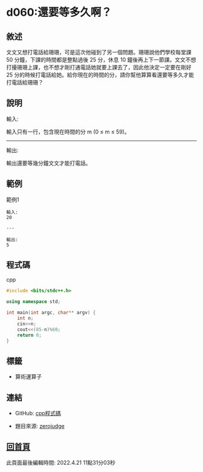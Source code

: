 # d060:還要等多久啊？

## 敘述

文文又想打電話給珊珊，可是這次他碰到了另一個問題。珊珊說他們學校每堂課 50 分鐘，下課的時間都是整點過後 25 分，休息 10 鐘後再上下一節課。文文不想打擾珊珊上課，也不想才剛打通電話她就要上課去了，因此他決定一定要在剛好 25 分的時候打電話給她。給你現在的時間的分，請你幫他算算看還要等多久才能打電話給珊珊？
								

## 說明

輸入:

輸入只有一行，包含現在時間的分 m (0 ≤ m ≤ 59)。

---

輸出:

輸出還要等幾分鐘文文才能打電話。

## 範例
範例1

```
輸入:
20

---

輸出:
5

```

## 程式碼
cpp

```cpp
#include <bits/stdc++.h>

using namespace std;

int main(int argc, char** argv) {
	int n;
	cin>>n;
	cout<<(85-n)%60;
	return 0;
}

```

## 標籤
- 算術運算子


## 連結
- GitHub: [cpp程式碼](https://github.com/henryleecode23/solve_record/blob/main/zerojudge/d060/main.cpp)


- 題目來源: [zerojudge](https://zerojudge.tw/ShowProblem?problemid=d060)

## [回首頁](https://henryleecode23.github.io/solve_record/)

此頁面最後編輯時間: 2022.4.21 11點31分03秒
